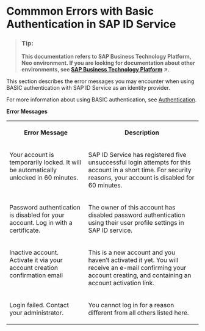 <!-- loiofa6645e133f74544a44543226e933fc8 -->

# Commmon Errors with Basic Authentication in SAP ID Service



> ### Tip:  
> **This documentation refers to SAP Business Technology Platform, Neo environment. If you are looking for documentation about other environments, see [SAP Business Technology Platform](https://help.sap.com/viewer/65de2977205c403bbc107264b8eccf4b/Cloud/en-US/6a2c1ab5a31b4ed9a2ce17a5329e1dd8.html "SAP Business Technology Platform (SAP BTP) is an integrated offering comprised of four technology portfolios: database and data management, application development and integration, analytics, and intelligent technologies. The platform offers users the ability to turn data into business value, compose end-to-end business processes, and build and extend SAP applications quickly.") :arrow_upper_right:.**



This section describes the error messages you may encounter when using BASIC authentication with SAP ID Service as an identity provider.

For more information about using BASIC authentication, see [Authentication](authentication-e637f62.md#loioe637f62abb571014857cb0232adc43a7).

**Error Messages**


<table>
<tr>
<th valign="top">

Error Message



</th>
<th valign="top">

Description



</th>
</tr>
<tr>
<td valign="top">

Your account is temporarily locked. It will be automatically unlocked in 60 minutes.



</td>
<td valign="top">

SAP ID Service has registered five unsuccessful login attempts for this account in a short time. For security reasons, your account is disabled for 60 minutes.



</td>
</tr>
<tr>
<td valign="top">

Password authentication is disabled for your account. Log in with a certificate.



</td>
<td valign="top">

The owner of this account has disabled password authentication using their user profile settings in SAP ID service.



</td>
</tr>
<tr>
<td valign="top">

Inactive account. Activate it via your account creation confirmation email



</td>
<td valign="top">

This is a new account and you haven’t activated it yet. You will receive an e-mail confirming your account creating, and containing an account activation link.



</td>
</tr>
<tr>
<td valign="top">

Login failed. Contact your administrator.



</td>
<td valign="top">

You cannot log in for a reason different from all others listed here.



</td>
</tr>
</table>

